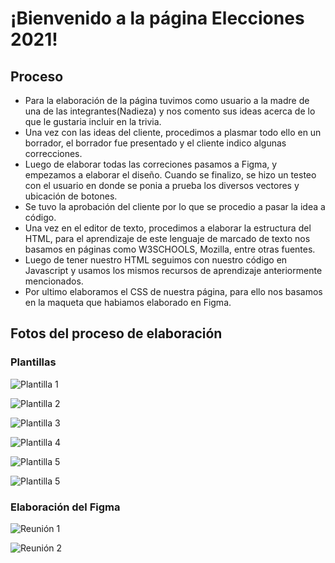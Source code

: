 # ¡Bienvenido a la página Elecciones 2021!

## Proceso
- Para la elaboración de la página tuvimos como usuario a la madre de una de las integrantes(Nadieza) y nos comento sus ideas acerca de lo que le gustaria incluir en la trivia.
- Una vez con las ideas del cliente, procedimos a plasmar todo ello en un borrador, el borrador fue presentado y el cliente indico algunas correcciones.
- Luego de elaborar todas las correciones pasamos a Figma, y empezamos a elaborar el diseño. Cuando se finalizo, se hizo un testeo con el usuario en donde se ponia a prueba los diversos vectores y ubicación de botones.
- Se tuvo la aprobación del cliente por lo que se procedio a pasar la idea a código.
- Una vez en el editor de texto, procedimos a elaborar la estructura del HTML, para el aprendizaje de este lenguaje de marcado de texto nos basamos en páginas como W3SCHOOLS, Mozilla, entre otras fuentes.
- Luego de tener nuestro HTML seguimos con nuestro código en Javascript y usamos los mismos recursos de aprendizaje anteriormente mencionados.
- Por ultimo elaboramos el CSS de nuestra página, para ello nos basamos en la maqueta que habiamos elaborado en Figma.

## Fotos del proceso de elaboración

### Plantillas
![Plantilla 1](https://i.imgur.com/ltz4U5K.jpg)

![Plantilla 2](https://i.imgur.com/1vSCYTS.jpg)

![Plantilla 3](https://i.imgur.com/NG7xe9Y.jpg)

![Plantilla 4](https://i.imgur.com/xu5WJZl.jpg)

![Plantilla 5](https://i.imgur.com/dScoFdZ.jpg)

![Plantilla 5](https://i.imgur.com/k2lt4CX.jpg)

### Elaboración del Figma
![Reunión 1](https://i.imgur.com/qqnAykq.png)

![Reunión 2](https://i.imgur.com/grDcin6.png)

